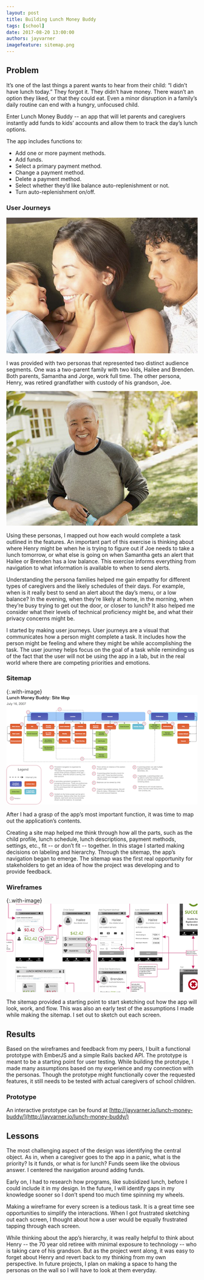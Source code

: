 ```yaml
---
layout: post
title: Building Lunch Money Buddy
tags: [school]
date: 2017-08-20 13:00:00
authors: jayvarner
imagefeature: sitemap.png
---
```

## Problem
It’s one of the last things a parent wants to hear from their child: “I didn’t have lunch today.” They forgot it. They didn’t have money. There wasn’t an option they liked, or that they could eat. Even a minor disruption in a family’s daily routine can end with a hungry, unfocused child. 


Enter Lunch Money Buddy -- an app that will let parents and caregivers instantly add funds to kids’ accounts and allow them to track the day’s lunch options.

The app includes functions to:  

- Add one or more payment methods.
- Add funds.
- Select a primary payment method.
- Change a payment method.
- Delete a payment method.
- Select whether they’d like balance auto-replenishment or not.
- Turn auto-replenishment on/off.

### User Journeys
![Samantha and Jorge](/images/persona1.png)

I was provided with two personas that represented two distinct audience segments. One was a two-parent family with two kids, Hailee and Brenden. Both parents, Samantha and Jorge, work full time. The other persona, Henry, was retired grandfather with custody of his grandson, Joe.

![Henry](/images/persona2.png)

Using these personas, I mapped out how each would complete a task outlined in the features. An important part of this exercise is thinking about where Henry might be when he is trying to figure out if Joe needs to take a lunch tomorrow, or what else is going on when Samantha gets an alert that Hailee or Brenden has a low balance. This exercise informs everything from navigation to what information is available to when to send alerts.

Understanding the persona families helped me gain empathy for different types of caregivers and the likely schedules of their days. For example, when is it really best to send an alert about the day’s menu, or a low balance? In the evening, when they’re likely at home, in the morning, when they’re busy trying to get out the door, or closer to lunch? It also helped me consider what their levels of technical proficiency might be, and what their privacy concerns might be.

I started by making user journeys. User journeys are a visual that communicates how a person might complete a task. It includes how the person might be feeling and where they might be while accomplishing the task. The user journey helps focus on the goal of a task while reminding us of the fact that the user will not be using the app in a lab, but in the real world where there are competing priorities and emotions. 

### Sitemap

{:.with-image}
[![Site Map](/images/lmb-sitemap-small.png)](/images/lmb-sitemap-full.png)

After I had a grasp of the app’s most important function,  it was time to map out the application’s contents.

Creating a site map helped me think through how all the parts, such as the child profile, lunch schedule, lunch descriptions, payment methods, settings, etc., fit  -- or don’t fit -- together. In this stage I started making decisions on labeling and hierarchy. Through the sitemap, the app’s navigation began to emerge. The sitemap was the first real opportunity for stakeholders to get an idea of how the project was developing and to provide feedback.
 
### Wireframes

{:.with-image}
[![Site Map](/images/lmb-wireframe-sample-small.png)](/images/lmb-wireframe-sample-full.png)

The sitemap provided a starting point to start sketching out how the app will look, work, and flow. This was also an early test of the assumptions I made while making the sitemap. I set out to sketch out each screen.

## Results
Based on the wireframes and feedback from my peers, I built a functional prototype with EmberJS and a simple Rails backed API. The prototype is meant to be a starting point for user testing. While building the prototype, I made many assumptions based on my experience and my connection with the personas. Though the prototype might functionally cover the requested features, it still needs to be tested with actual caregivers of school children. 

### Prototype
An interactive prototype can be found at [http://jayvarner.io/lunch-money-buddy/](http://jayvarner.io/lunch-money-buddy/)

## Lessons
The most challenging aspect of the design was identifying the central object. As in, when a caregiver goes to the app in a panic, what is the priority? Is it funds, or what is for lunch? Funds seem like the obvious answer. I centered the navigation around adding funds.

Early on, I had to research how programs, like subsidized lunch, before I could include it in my design. In the future, I will identify gaps in my knowledge sooner so I don’t spend too much time spinning my wheels.

Making a wireframe for every screen is a tedious task. It is a great time see opportunities to simplify the interactions. When I got frustrated sketching out each screen, I thought about how a user would be equally frustrated tapping through each screen.

While thinking about the app’s hierarchy, it was really helpful to think about Henry -- the 70 year old retiree with minimal exposure to technology -- who is taking care of his grandson. But as the project went along, it was easy to forget about Henry and revert back to my thinking from my own perspective. In future projects, I plan on making a space to hang the personas on the wall so I will have to look at them everyday.